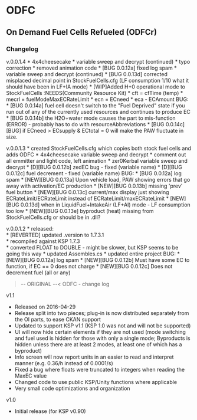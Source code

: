 # ODFC  
## On Demand Fuel Cells Refueled (ODFCr)  

### Changelog 
v.0.0.1.4
	* 4x4cheesecake 
		* variable sweep and decrypt (continued)
		* typo correction
		* removed animation code
		* [BUG 0.0.12a] fixed log spam
	* variable sweep and decrypt (continued)
	* [BUG 0.0.13d] corrected misplaced decimal point in StockFuelCells.cfg (LF consumption 1/10 what it should have been in LF+IA mode)
	* [WIP]Added H+0 operational mode to StockFuelCells :NEEDS(Community Resource Kit)
	* cft = cfTime (temp)
	* mecrl = fuelModeMaxECRateLimit
	* ecn = ECneed
	* eca - ECAmount
	BUG:
	* [BUG 0.0.14a] fuel cell doesn't switch to the "Fuel Deprived" state if you run out of any of the currently used resources and continues to produce EC
	* [BUG 0.0.14b] the H2O+water mode causes the part to mis-function (ERROR) - probably has to do with resourceAbbreviations
	* [BUG 0.0.14c] [BUG] if ECneed > ECsupply & ECtotal = 0 will make the PAW fluctuate in size.

v.0.0.1.3
	* created StockFuelCells.cfg which copies both stock fuel cells and adds ODFC
	* 4x4cheesecake variable sweep and decrypt
	* comment out all emmitter and light code, left animation
	* zer0Kerbal variable sweep and decrypt
	* [D][BUG 0.0.12b] zedEC bug - fixed (variable name)
	* [D][BUG 0.0.12c] fuel decrement - fixed (variable name)
	BUG:
	* [BUG 0.0.12a] log spam
	* [NEW][BUG 0.0.13a] Upon vehicle load, PAW showing errors that go away with activation/EC production
	* [NEW][BUG 0.0.13b] missing 'prev' fuel button
	* [NEW][BUG 0.0.13c] current/max display just showing ECRateLimit/ECRateLimit instead of ECRateLimit/maxECRateLimit
	* [NEW][BUG 0.0.13d] when in LiquidFuel+IntakeAir (LF+AI) mode - LF consumption too low
	* [NEW][BUG 0.0.13e] byproduct (heat) missing from StockFuelCells.cfg or should be in .dll?

v.0.0.1.2 
	* released:  
	* [REVERTED] updated .version to 1.7.3.1  
	* recompiled against KSP 1.7.3  
	* converted FLOAT to DOUBLE - might be slower, but KSP seems to be going this way
	* updated Assembles.cs
	* updated entire project
	BUG:
	* [NEW][BUG 0.0.12a] log spam
	* [NEW][BUG 0.0.12b] Must have some EC to function, if EC == 0 does not charge
	* [NEW][BUG 0.0.12c] Does not decrement fuel (all or any)


>-- ORIGINAL --<
ODFC - change log

v1.1
 - Released on 2016-04-29
 - Release split into two pieces; plug-in is now distributed separately from the OI parts, to ease CKAN support
 - Updated to support KSP v1.1 (KSP 1.0 was not and will not be supported)
 - UI will now hide certain elements if they are not used (mode switching and fuel used is hidden for those with only a single mode; Byproducts is hidden unless there are at least 2 modes, at least one of which has a byproduct)
 - Info screen will now report units in an easier to read and interpret manner (e.g. 0.36/h instead of 0.0001/s)
 - Fixed a bug where floats were truncated to integers when reading the MaxEC value
 - Changed code to use public KSP/Unity functions where applicable
 - Very small code optimizations and organization

v1.0
 - Initial release (for KSP v0.90)
